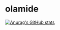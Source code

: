 # olamide

[![Anurag's GitHub stats](https://github-readme-stats.vercel.app/api?username=olamide226)](https://github.com/anuraghazra/github-readme-stats)
